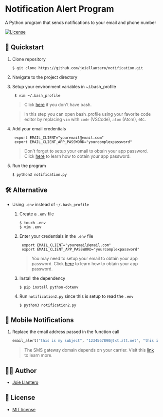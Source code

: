 # Notification Alert Program

A Python program that sends notifications to your email and phone number

[![License](http://img.shields.io/:license-mit-blue.svg?style=flat-square)](http://badges.mit-license.org)

## 🚀 Quickstart

1. Clone repository
    ```shell
    $ git clone https://github.com/joiellantero/notification.git
    ```

2. Navigate to the project directory


3. Setup your environment variables in ~/.bash_profile 
   ```shell
    $ vim ~/.bash_profile
    ```
   > Click [here](#-alternative) if you don't have bash.

   > In this step you can open bash_profile using your favorite code editor by replacing `vim` with `code` (VSCode), `atom` (Atom), etc.

4. Add your email credentials
   ```shell
    export EMAIL_CLIENT="youremail@email.com"
    export EMAIL_CLIENT_APP_PASSWORD="yourcomplexpassword"
    ```
    > Don't forget to setup your email to obtain your app password. Click [here](https://support.google.com/accounts/answer/185833?hl=en) to learn how to obtain your app password.

5. Run the program
    ```shell
    $ python3 notification.py
    ```

## 🛠 Alternative 

- Using `.env` instead of `~/.bash_profile`
    1. Create a `.env` file
        ```shell
        $ touch .env
        $ vim .env
        ```

    2. Enter your credentials in the `.env` file
       ```shell
        export EMAIL_CLIENT="youremail@email.com"
        export EMAIL_CLIENT_APP_PASSWORD="yourcomplexpassword"
        ```

        > You may need to setup your email to obtain your app password. Click [here](https://support.google.com/accounts/answer/185833?hl=en) to learn how to obtain your app password.

    3. Install the dependency
        ```shell
        $ pip install python-dotenv
        ```

    4. Run `notification2.py` since this is setup to read the `.env`
        ```shell
        $ python3 notification2.py
        ```

## 📱 Mobile Notifications

1. Replace the email address passed in the function call
    ```python
    email_alert("this is my subject", "1234567890@txt.att.net", "this is my body")
    ```
    > The SMS gateway domain depends on your carrier. Visit this [link](https://www.digitaltrends.com/mobile/how-to-send-a-text-from-your-email-account/) to learn more.

## 👨‍💻 Author

- [Joie Llantero](https://joiellantero.codes/)


## 📄 License 

- [MIT license](http://opensource.org/licenses/mit-license.php)